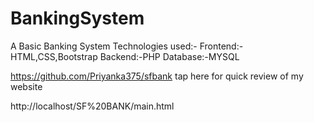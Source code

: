 # BankingSystem
A Basic Banking System
Technologies used:- 
Frontend:-HTML,CSS,Bootstrap
Backend:-PHP
Database:-MYSQL

https://github.com/Priyanka375/sfbank tap here for quick review of my website

http://localhost/SF%20BANK/main.html 
